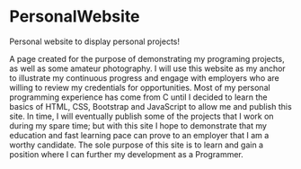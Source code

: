 # PersonalWebsite
Personal website to display personal projects!

A page created for the purpose of demonstrating my programing projects, as well as some amateur photography. I will use this website as my anchor to illustrate my continuous progress and engage with employers who are willing to review my credentials for opportunities. Most of my personal programming experience has come from C until I decided to learn the basics of HTML, CSS, Bootstrap and JavaScript to allow me and publish this site. In time, I will eventually publish some of the projects that I work on during my spare time; but with this site I hope to demonstrate that my education and fast learning pace can prove to an employer that I am a worthy candidate. The sole purpose of this site is to learn and gain a position where I can further my development as a Programmer.
